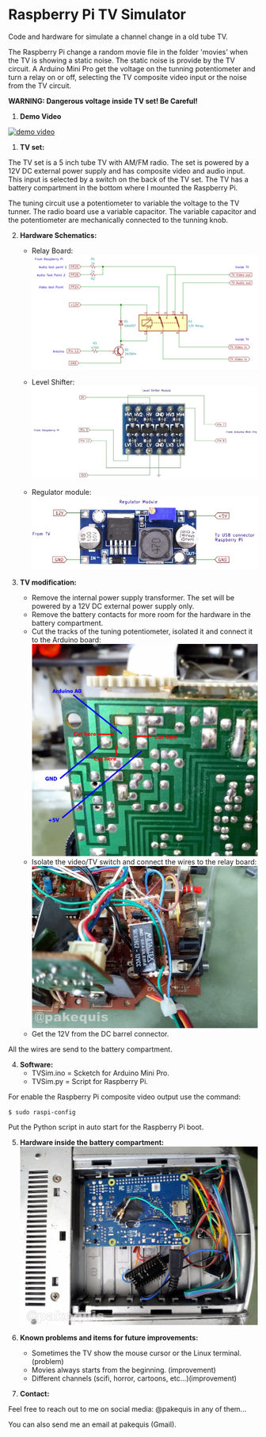 # Raspberry Pi TV Simulator
Code and hardware for simulate a channel change in a old tube TV.

The Raspberry Pi change a random movie file in the folder 'movies' when the TV is showing a static noise. The static noise is provide by the TV circuit. A Arduino Mini Pro get the voltage on the tunning potentiometer and turn a relay on or off, selecting the TV composite video input or the noise from the TV circuit.

**WARNING: Dangerous voltage inside TV set! Be Careful!**

1. **Demo Video**

[![demo video](https://img.youtube.com/vi/1pNfiL1X1ZA/0.jpg)](https://www.youtube.com/watch?v=1pNfiL1X1ZA)

1. **TV set:**

The TV set is a 5 inch tube TV with AM/FM radio. The set is powered by a 12V DC external power supply and has composite video and audio input. This input is selected by a switch on the back of the TV set. The TV has a battery compartment in the bottom where I mounted the Raspberry Pi.

The tuning circuit use a potentiometer to variable the voltage to the TV tunner. The radio board use a variable capacitor. The variable capacitor and the potentiometer are mechanically connected to the tunning knob.

2. **Hardware Schematics:**
    - Relay Board:
    ![Relay board](/images/relay-board-sch.png)
    
    - Level Shifter:
    ![Level Shifter](/images/level-shifter-sch.jpg)

    - Regulator module:
    ![Regulator module](/images/regulator-sch.jpg)

3. **TV modification:**
    - Remove the internal power supply transformer. The set will be powered by a 12V DC external power supply only.
    - Remove the battery contacts for more room for the hardware in the battery compartment.
    - Cut the tracks of the tuning potentiometer, isolated it and connect it to the Arduino board:
    ![Potentiometer tracks](/images/potentiometer.jpg)
    - Isolate the video/TV switch and connect the wires to the relay board:
    ![Relay Board](/images/Relay-board.jpg)
    - Get the 12V from the DC barrel connector.
    
All the wires are send to the battery compartment.

4. **Software:**
    - TVSim.ino = Scketch for Arduino Mini Pro.
    - TVSim.py = Script for Raspberry Pi.

For enable the Raspberry Pi composite video output use the command:
```
$ sudo raspi-config
```

Put the Python script in auto start for the Raspberry Pi boot.

5. **Hardware inside the battery compartment:**
![Hardware inside the battery compartment](/images/final.jpg)

6. **Known problems and items for future improvements:**
    - Sometimes the TV show the mouse cursor or the Linux terminal. (problem)
    - Movies always starts from the beginning. (improvement)
    - Different channels (scifi, horror, cartoons, etc...)(improvement)

7. **Contact:**

Feel free to reach out to me on social media: @pakequis in any of them...

You can also send me an email at pakequis (Gmail).



